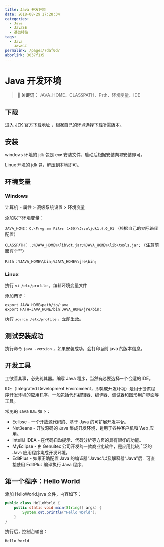 ```yaml
---
title: Java 开发环境
date: 2018-08-29 17:28:34
categories:
  - Java
  - JavaSE
  - 基础特性
tags:
  - Java
  - JavaSE
permalink: /pages/7daf0d/
abbrlink: 3037f135
---
```


# Java 开发环境

> 📌 **关键词：** JAVA_HOME、CLASSPATH、Path、环境变量、IDE

## 下载

进入 [JDK 官方下载地址](http://www.oracle.com/technetwork/java/javase/downloads/jdk8-downloads-2133151.html) ，根据自己的环境选择下载所需版本。

## 安装

windows 环境的 jdk 包是 exe 安装文件，启动后根据安装向导安装即可。

Linux 环境的 jdk 包，解压到本地即可。

## 环境变量

### Windows

计算机 > 属性 > 高级系统设置 > 环境变量

添加以下环境变量：

`JAVA_HOME`：`C:\Program Files (x86)\Java\jdk1.8.0_91` （根据自己的实际路径配置）

`CLASSPATH`：`.;%JAVA_HOME%\lib\dt.jar;%JAVA_HOME%\lib\tools.jar;` （注意前面有个"."）

`Path`：`%JAVA_HOME%\bin;%JAVA_HOME%\jre\bin;`

### Linux

执行 `vi /etc/profile` ，编辑环境变量文件

添加两行：

```shell
export JAVA_HOME=path/to/java
export PATH=JAVA_HOME/bin:JAVA_HOME/jre/bin:
```

执行 `source /etc/profile` ，立即生效。

## 测试安装成功

执行命令 `java -version` ，如果安装成功，会打印当前 java 的版本信息。

## 开发工具

工欲善其事，必先利其器。编写 Java 程序，当然有必要选择一个合适的 IDE。

IDE（Integrated Development Environment，即集成开发环境）是用于提供程序开发环境的应用程序，一般包括代码编辑器、编译器、调试器和图形用户界面等工具。

常见的 Java IDE 如下：

- Eclipse - 一个开放源代码的、基于 Java 的可扩展开发平台。
- NetBeans - 开放源码的 Java 集成开发环境，适用于各种客户机和 Web 应用。
- IntelliJ IDEA - 在代码自动提示、代码分析等方面的具有很好的功能。
- MyEclipse - 由 Genuitec 公司开发的一款商业化软件，是应用比较广泛的 Java 应用程序集成开发环境。
- EditPlus - 如果正确配置 Java 的编译器“Javac”以及解释器“Java”后，可直接使用 EditPlus 编译执行 Java 程序。

## 第一个程序：Hello World

添加 HelloWorld.java 文件，内容如下：

```java
public class HelloWorld {
    public static void main(String[] args) {
        System.out.println("Hello World");
    }
}
```

执行后，控制台输出：

```
Hello World
```
